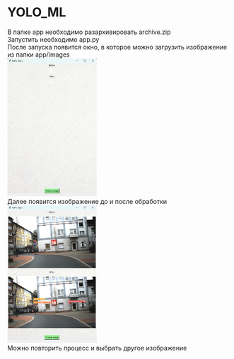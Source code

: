 # YOLO_ML

В папке app необходимо разархивировать archive.zip \
Запустить необходимо app.py \
После запуска появится окно, в которое можно загрузить изображение из папки app/images \
<img src="images/app1.png" width=40% height=40%>\
Далее появится изображение до и после обработки \
<img src="images/app2.png" width=40% height=40%>\
Можно повторить процесс и выбрать другое изображение
